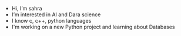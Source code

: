 -  Hi, I’m sahra
-  I’m interested in AI and Dara science
-  I know c, c++, python languages
-  I'm working on a new Python project and learning about Databases
